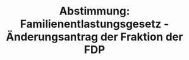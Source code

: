 ---
abstimmung:
  abstimmung: 1
  bundestagssitzung: 69
  legislaturperiode: 19
categories:
- Todo
data:
- title: Abstimmungsergebnis 20181130_1-data.pdf
  url: /res/2021-btw/abstimmungsergebnisse/20181130_1-data.pdf
- title: Abstimmungsergebnis 20181130_1_xls-data.xls
  url: /res/2021-btw/abstimmungsergebnisse/20181130_1_xls-data.xls
- title: Abstimmungsergebnis 20181130_1_xls-datacsv
  url: /res/2021-btw/abstimmungsergebnisse/csv/20181130_1_xls-datacsv
ergebnis:
  afd:
    enthaltung: 0
    gesamt: 92
    ja: 86
    nein: 0
    nichtabgegeben: 6
    ungueltig: 0
  bü90/gr:
    enthaltung: 0
    gesamt: 67
    ja: 0
    nein: 63
    nichtabgegeben: 4
    ungueltig: 0
  cdu/csu:
    enthaltung: 0
    gesamt: 246
    ja: 1
    nein: 221
    nichtabgegeben: 24
    ungueltig: 0
  die linke.:
    enthaltung: 0
    gesamt: 69
    ja: 0
    nein: 59
    nichtabgegeben: 10
    ungueltig: 0
  fdp:
    enthaltung: 0
    gesamt: 80
    ja: 0
    nein: 68
    nichtabgegeben: 12
    ungueltig: 0
  file: 20181130_1_xls-data.xls
  fraktionslos:
    enthaltung: 0
    gesamt: 3
    ja: 2
    nein: 1
    nichtabgegeben: 0
    ungueltig: 0
  spd:
    enthaltung: 0
    gesamt: 152
    ja: 0
    nein: 129
    nichtabgegeben: 23
    ungueltig: 0
layout: abstimmung
links:
- title: Link zu bundestag.de
  url: https://www.bundestag.de/parlament/plenum/abstimmung/abstimmung?id=552
preview: 'Deutscher Bundestag


  69. Sitzung des Deutschen Bundestages

  am Freitag, 30. November 2018


  Endgültiges Ergebnis der Namentlichen Abstimmung Nr. 1


  Antrag der Abgeordneten Dr. Gottfried Curio, Marc Bernhard, Peter Boehringer, weiterer

  Abgeordneter und der Fraktion der AfD

  Aufforderung zur Abgabe einer Protokollerklärung zur völkerrechtlichen beziehungsweise

  rechtlichen Unverbindlichkeit des "Global Compact for Safe, Orderly and Regular

  Migration" für die Bundesrepublik Deutschland durch die deutsche Bundesregierung
  bei

  der Unterzeichnung des Pakets im Dezember in Marrakesch - Die Bundesrepublik

  Deutschland als "permanent objector"

  - Drucksache 19/6061 -'
tags:
- Todo
title: 'Abstimmung: Familienentlastungsgesetz - Änderungsantrag der Fraktion der FDP'
---